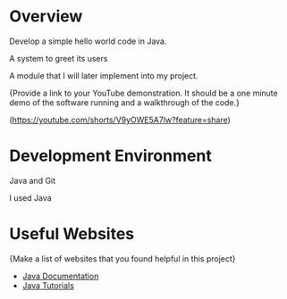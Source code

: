 # Overview

Develop a simple hello world code in Java.

A system to greet its users

A  module that I will later implement into my project. 

{Provide a link to your YouTube demonstration.  It should be a one minute demo of the software running and a walkthrough of the code.}

(https://youtube.com/shorts/V9yOWE5A7lw?feature=share)

# Development Environment

Java and Git

I used Java

# Useful Websites

{Make a list of websites that you found helpful in this project}
* [Java Documentation](https://docs.oracle.com/en/java/)
* [Java Tutorials](https://www.w3schools.com/java/java_ref_reference.asp)
